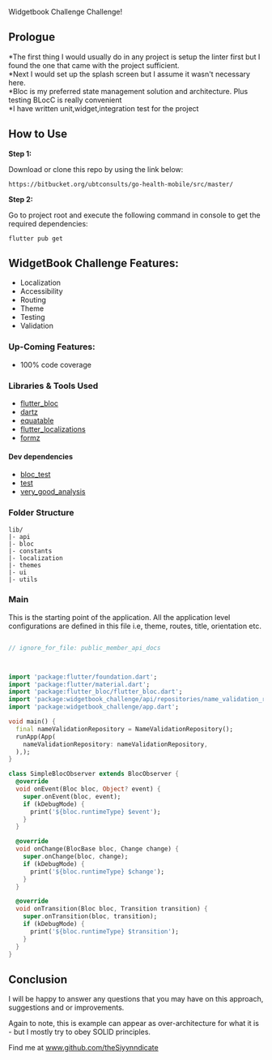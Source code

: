 
Widgetbook Challenge Challenge!



## Prologue

*The first thing I would usually do in any project is setup the linter first but I found the one that came with the project sufficient.
<br/>
*Next I would set up the splash screen but I assume it wasn't necessary here.<br/>
*Bloc is my preferred state management solution and architecture. Plus testing BLocC is really convenient<br/>
*I have written unit,widget,integration test for the project

## How to Use

**Step 1:**

Download or clone this repo by using the link below:

```
https://bitbucket.org/ubtconsults/go-health-mobile/src/master/
```

**Step 2:**

Go to project root and execute the following command in console to get the required dependencies:

```
flutter pub get 
```

## WidgetBook Challenge Features:

* Localization
* Accessibility
* Routing
* Theme
* Testing
* Validation


### Up-Coming Features:


* 100% code coverage

### Libraries & Tools Used

* [flutter_bloc](https://pub.dev/packages/flutter_bloc)
* [dartz](https://pub.dev/packages/dartz)
* [equatable](https://pub.dev/packages/equatable)
* [flutter_localizations](https://pub.dev/packages/flutter_localizations)
* [formz](https://pub.dev/packages/formz)


#### Dev dependencies
* [bloc_test](https://pub.dev/packages/bloc_test)
* [test](https://pub.dev/packages/test)
* [very_good_analysis](https://pub.dev/packages/very_good_analysis)

### Folder Structure

```
lib/
|- api
|- bloc
|- constants
|- localization
|- themes
|- ui
|- utils
```

### Main

This is the starting point of the application. All the application level configurations are defined
in this file i.e, theme, routes, title, orientation etc.

```dart

// ignore_for_file: public_member_api_docs



import 'package:flutter/foundation.dart';
import 'package:flutter/material.dart';
import 'package:flutter_bloc/flutter_bloc.dart';
import 'package:widgetbook_challenge/api/repositories/name_validation_repository.dart';
import 'package:widgetbook_challenge/app.dart';

void main() {
  final nameValidationRepository = NameValidationRepository();
  runApp(App(
    nameValidationRepository: nameValidationRepository,
  ),);
}

class SimpleBlocObserver extends BlocObserver {
  @override
  void onEvent(Bloc bloc, Object? event) {
    super.onEvent(bloc, event);
    if (kDebugMode) {
      print('${bloc.runtimeType} $event');
    }
  }

  @override
  void onChange(BlocBase bloc, Change change) {
    super.onChange(bloc, change);
    if (kDebugMode) {
      print('${bloc.runtimeType} $change');
    }
  }

  @override
  void onTransition(Bloc bloc, Transition transition) {
    super.onTransition(bloc, transition);
    if (kDebugMode) {
      print('${bloc.runtimeType} $transition');
    }
  }
}


```

## Conclusion

I will be happy to answer any questions that you may have on this approach, suggestions and or improvements.

Again to note, this is example can appear as over-architecture for what it is - but I mostly try to obey SOLID principles.

Find me at www.github.com/theSiyynndicate
